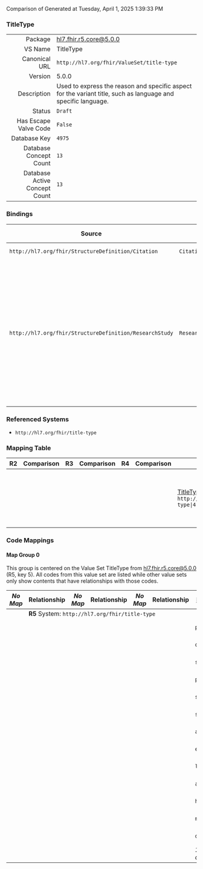 Comparison of 
Generated at Tuesday, April 1, 2025 1:39:33 PM

### TitleType

|      |     |
| ---: | --- |
| Package | hl7.fhir.r5.core@5.0.0 |
| VS Name | TitleType |
| Canonical URL | `http://hl7.org/fhir/ValueSet/title-type` |
| Version | 5.0.0 |
| Description | Used to express the reason and specific aspect for the variant title, such as language and specific language. |
| Status | `Draft` |
| Has Escape Valve Code | `False` |
| Database Key | `4975` |
| Database Concept Count | `13` |
| Database Active Concept Count | `13` |
### Bindings

| Source | Element | Binding | Strength | Element Short |
| ------ | ------- | ------- | -------- | ------------- |
| `http://hl7.org/fhir/StructureDefinition/Citation` | `Citation.citedArtifact.title.type` | `http://hl7.org/fhir/ValueSet/title-type` | `Extensible` | The kind of title |
| `http://hl7.org/fhir/StructureDefinition/ResearchStudy` | `ResearchStudy.label.type` | `http://hl7.org/fhir/ValueSet/title-type` | `Extensible` | primary \| official \| scientific \| plain-language \| subtitle \| short-title \| acronym \| earlier-title \| language \| auto-translated \| human-use \| machine-use \| duplicate-uid |

### Referenced Systems

* `http://hl7.org/fhir/title-type`
### Mapping Table

| R2 | Comparison | R3 | Comparison | R4 | Comparison | R4B | Comparison | R5
| --- | --- | --- | --- | --- | --- | --- | --- | ---
| | | | | | | [TitleType](/docs/R4B/ValueSets/TitleType.md)<br/> `http://hl7.org/fhir/ValueSet/title-type\|4.3.0` | →→→→→→→<br/>``<br/>- DBKey: `843`<br/>- Reviewed: `n/a`<br/>- By: `n/a`<br/>→→→→→→→<hr/>←←←←←←←<br/>``<br/>- DBKey: `1104`<br/>- Reviewed: `n/a`<br/>- By: `n/a`<br/>←←←←←←←| [TitleType](/docs/R5/ValueSets/TitleType.md)<br/> `http://hl7.org/fhir/ValueSet/title-type\|5.0.0` 

### Code Mappings


#### Map Group 0

This group is centered on the Value Set TitleType from hl7.fhir.r5.core@5.0.0 (R5, key 5).
All codes from this value set are listed while other value sets only show contents that have relationships with those codes.

| *No Map* | Relationship | *No Map* | Relationship | *No Map* | Relationship | [R4B TitleType](/docs/R4B/ValueSets/TitleType.md)| Relationship | R5 TitleType
| --- | --- | --- | --- | --- | --- | --- | --- | ---
| <td colspan="8">**R5** System: `http://hl7.org/fhir/title-type`
| | | | | | | `primary`| _Equivalent_ <br/>(7867/10172)| **`primary`**
| | | | | | | `official`| _Equivalent_ <br/>(7857/10162)| **`official`**
| | | | | | | `scientific`| _Equivalent_ <br/>(7856/10161)| **`scientific`**
| | | | | | | `plain-language`| _Equivalent_ <br/>(7861/10166)| **`plain-language`**
| | | | | | | `subtitle`| _Equivalent_ <br/>(7866/10171)| **`subtitle`**
| | | | | | | `short-title`| _Equivalent_ <br/>(7864/10169)| **`short-title`**
| | | | | | | `acronym`| _Equivalent_ <br/>(7855/10160)| **`acronym`**
| | | | | | | `earlier-title`| _Equivalent_ <br/>(7858/10163)| **`earlier-title`**
| | | | | | | `language`| _Equivalent_ <br/>(7859/10164)| **`language`**
| | | | | | | `autotranslated`| _Equivalent_ <br/>(7865/10170)| **`autotranslated`**
| | | | | | | `human-use`| _Equivalent_ <br/>(7862/10167)| **`human-use`**
| | | | | | | `machine-use`| _Equivalent_ <br/>(7863/10168)| **`machine-use`**
| | | | | | | `duplicate-uid`| _Equivalent_ <br/>(7860/10165)| **`duplicate-uid`**
| | | | | | | *13 of 13 codes used* | | *13 of 13 codes used* 

